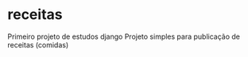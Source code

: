 # receitas
Primeiro projeto de estudos django
Projeto simples para publicação de receitas (comidas)
